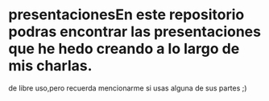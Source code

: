 # presentacionesEn este repositorio podras encontrar las presentaciones que he hedo creando a lo largo de mis charlas.

de libre uso,pero recuerda mencionarme si usas alguna de sus partes ;)
